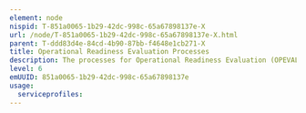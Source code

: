 ```yaml
---
element: node
nispid: T-851a0065-1b29-42dc-998c-65a67898137e-X
url: /node/T-851a0065-1b29-42dc-998c-65a67898137e-X.html
parent: T-ddd83d4e-84cd-4b90-87bb-f4648e1cb271-X
title: Operational Readiness Evaluation Processes
description: The processes for Operational Readiness Evaluation (OPEVAL) describe the activities for a critical examination and certification of the readiness and operational capabilities of a force package, unit, headquarters or any portion thereof. Operational Readiness Evaluation is a multi-level, iterative process  units are individually certified before they are combined into and evaluated as an interoperable force package. The process is performed by an independent organization and validates that the entity under evaluation meets the required standards and criteria in areas such as Availability, Flexibility, Employability and Deployability, Readiness, Connectivity, Sustainability, Survivability, Medical Force Protection, and Interoperability. The process also identifies under what conditions the entity under evaluation is capable of accomplishing its objectives, and the factors limiting the entity under evaluation's level of performance. The Operational Readiness Evaluation process is divided into the following sub-processes  # Manage OPEVAL Programme # Plan and Prepare OPEVAL Events # Conduct Operational Evaluation # Conduct Technical Evaluation # Report OPEVAL Results
level: 6
emUUID: 851a0065-1b29-42dc-998c-65a67898137e
usage:
  serviceprofiles:
---
```

